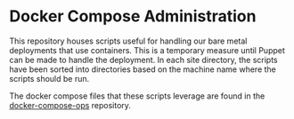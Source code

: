 # Docker Compose Administration

This repository houses scripts useful for handling our bare metal deployments that use containers. This is a temporary measure until Puppet can be made to handle the deployment.
In each site directory, the scripts have been sorted into directories based on the machine name where the scripts should be run.

The docker compose files that these scripts leverage are found in the [docker-compose-ops](https://github.com/lsst-it/docker-compose-ops) repository.
